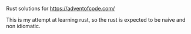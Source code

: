 Rust solutions for https://adventofcode.com/

This is my attempt at learning rust, so the rust is expected to be naive and
non idiomatic.

